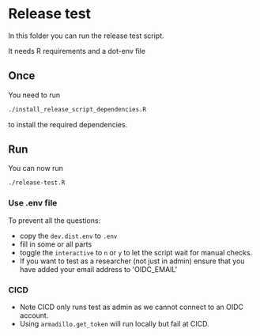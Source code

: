 # Release test

In this folder you can run the release test script.

It needs R requirements and a dot-env file

## Once

You need to run

```bash
./install_release_script_dependencies.R
```

to install the required dependencies.

## Run

You can now run

```bash
./release-test.R
```

### Use .env file

To prevent all the questions:

- copy the `dev.dist.env` to `.env`
- fill in some or all parts
- toggle the `interactive` to `n` or `y` to let the script wait for manual checks.
- If you want to test as a researcher (not just in admin) ensure that you have added your email address to 'OIDC_EMAIL'
### CICD 
- Note CICD only runs test as admin as we cannot connect to an OIDC account.
- Using `armadillo.get_token` will run locally but fail at CICD.
